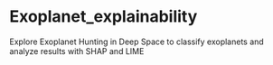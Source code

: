# Exoplanet_explainability
Explore Exoplanet Hunting in Deep Space to classify exoplanets and analyze results with SHAP and LIME
